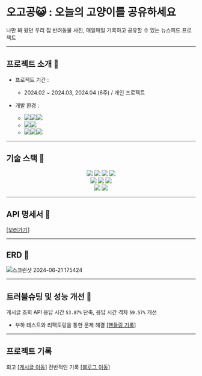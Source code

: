 # 오고공😺 : 오늘의 고양이를 공유하세요

나만 봐 왔던 우리 집 반려동물 사진, 매일매일 기록하고 공유할 수 있는 뉴스피드 프로젝트

---

## 프로젝트 소개 📢
- 프로젝트 기간 :
  - 2024.02 ~ 2024.03, 2024.04 (6주) / 개인 프로젝트
    
- 개발 환경 :
  - <img src="https://img.shields.io/badge/Framework-%23121011?style=for-the-badge"><img src="https://img.shields.io/badge/springboot-6DB33F?style=for-the-badge&logo=springboot&logoColor=white"><img src="https://img.shields.io/badge/3.2.2-515151?style=for-the-badge">
  - <img src="https://img.shields.io/badge/Build-%23121011?style=for-the-badge"><img src="https://img.shields.io/badge/Gradle-02303A?style=for-the-badge&logo=Gradle&logoColor=white">
  - <img src="https://img.shields.io/badge/Language-%23121011?style=for-the-badge"><img src="https://img.shields.io/badge/java-%23ED8B00?style=for-the-badge&logo=openjdk&logoColor=white"><img src="https://img.shields.io/badge/18-515151?style=for-the-badge">

---

## 기술 스택 🔨
<div align=center> 
  <img src="https://img.shields.io/badge/java-007396?style=for-the-badge&logo=java&logoColor=white"> 
  <img src="https://img.shields.io/badge/springboot-6DB33F?style=for-the-badge&logo=springboot&logoColor=white">
  <img src="https://img.shields.io/badge/Spring Security-6DB33F?style=for-the-badge&logo=Spring Security&logoColor=white">
  <img src="https://img.shields.io/badge/gradle-02303A?style=for-the-badge&logo=gradle&logoColor=white">
  <br>
  <img src="https://img.shields.io/badge/JUnit5-FB4F14?style=for-the-badge&logo=JUnit5&logoColor=white">
  <img src="https://img.shields.io/badge/mysql-4479A1?style=for-the-badge&logo=mysql&logoColor=white">
  <img src="https://img.shields.io/badge/Amazon%20S3-F36D00?style=for-the-badge&logo=Amazon%20S3&logoColor=white">
  <br>
  <img src="https://img.shields.io/badge/springDataJPA-90E59A?style=for-the-badge&logo=springboot&logoColor=white">
  <img src="https://img.shields.io/badge/git-F05032?style=for-the-badge&logo=git&logoColor=white">
  <br>
</div>

---

## API 명세서 📒
[[보러가기]](https://documenter.getpostman.com/view/32625814/2sA3XTefax)

---

## ERD 🧩
![스크린샷 2024-06-21 175424](https://github.com/kyungjinleelee/Newsfeed_project/assets/105157765/23ea098a-d742-4472-948c-cf813b0b1953)


---

## 트러블슈팅 및 성능 개선 🎇
게시글 조회 API 응답 시간 `53.87%` 단축, 응답 시간 격차 `59.57%` 개선
- 부하 테스트와 리팩토링을 통한 문제 해결 [[핸들링 기록]](https://developer-jinnie.tistory.com/38)

---

## 프로젝트 기록
회고 [[게시글 이동]](https://developer-jinnie.tistory.com/46)
전반적인 기록 [[블로그 이동]](https://developer-jinnie.tistory.com/category/Project/Newsfeed)
